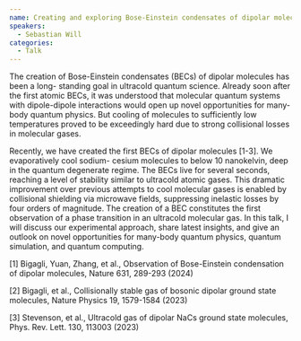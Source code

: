```yaml
---
name: Creating and exploring Bose-Einstein condensates of dipolar molecules
speakers:
  - Sebastian Will
categories:
  - Talk
---
```


The creation of Bose-Einstein condensates (BECs) of dipolar molecules has been a long- standing goal in ultracold quantum science. Already soon after the first atomic BECs, it was understood that molecular quantum systems with dipole-dipole interactions would open up novel opportunities for many-body quantum physics. But cooling of molecules to sufficiently low temperatures proved to be exceedingly hard due to strong collisional losses in molecular gases.

Recently, we have created the first BECs of dipolar molecules [1-3]. We evaporatively cool sodium- cesium molecules to below 10 nanokelvin, deep in the quantum degenerate regime. The BECs live for several seconds, reaching a level of stability similar to ultracold atomic gases. This dramatic improvement over previous attempts to cool molecular gases is enabled by collisional shielding via microwave fields, suppressing inelastic losses by four orders of magnitude. The creation of a BEC constitutes the first observation of a phase transition in an ultracold molecular gas.
In this talk, I will discuss our experimental approach, share latest insights, and give an outlook on novel opportunities for many-body quantum physics, quantum simulation, and quantum computing.

[1] Bigagli, Yuan, Zhang, et al., Observation of Bose-Einstein condensation of dipolar molecules, Nature 631, 289-293 (2024)

[2] Bigagli, et al., Collisionally stable gas of bosonic dipolar ground state molecules, Nature Physics 19, 1579-1584 (2023)

[3] Stevenson, et al., Ultracold gas of dipolar NaCs ground state molecules, Phys. Rev. Lett. 130, 113003 (2023)